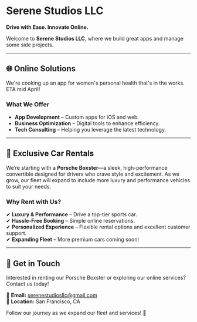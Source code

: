 # Serene Studios LLC  
**Drive with Ease. Innovate Online.**  

Welcome to **Serene Studios LLC**, where we build great apps and manage some side projects.

---

## 🌐 **Online Solutions**  
We're cooking up an app for women's personal health that's in the works. ETA mid April!

### **What We Offer**  
- **App Development** – Custom apps for iOS and web.  
- **Business Optimization** – Digital tools to enhance efficiency.  
- **Tech Consulting** – Helping you leverage the latest technology.  


---

## 🚗 **Exclusive Car Rentals**  
We’re starting with a **Porsche Boxster**—a sleek, high-performance convertible designed for drivers who crave style and excitement. As we grow, our fleet will expand to include more luxury and performance vehicles to suit your needs.  

### **Why Rent with Us?**  
✔ **Luxury & Performance** – Drive a top-tier sports car.  
✔ **Hassle-Free Booking** – Simple online reservations.  
✔ **Personalized Experience** – Flexible rental options and excellent customer support.  
✔ **Expanding Fleet** – More premium cars coming soon!  

---

## 📩 **Get in Touch**  
Interested in renting our Porsche Boxster or exploring our online services? Contact us today!  

📧 **Email:** serenestudiosllc@gmail.com  
📍 **Location:** San Francisco, CA  

Follow our journey as we expand our fleet and services! 🚀  
